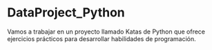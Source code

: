 # DataProject_Python
Vamos a trabajar en un proyecto llamado Katas de Python que ofrece ejercicios prácticos para desarrollar habilidades de programación. 
